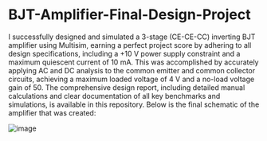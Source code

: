 # BJT-Amplifier-Final-Design-Project

I successfully designed and simulated a 3-stage (CE-CE-CC) inverting BJT amplifier using Multisim, earning a perfect project score by adhering to all design specifications, including a +10 V power supply constraint and a maximum quiescent current of 10 mA. This was accomplished by accurately applying AC and DC analysis to the common emitter and common collector circuits, achieving a maximum loaded voltage of 4 V and a no-load voltage gain of 50. The comprehensive design report, including detailed manual calculations and clear documentation of all key benchmarks and simulations, is available in this repository. Below is the final schematic of the amplifier that was created:

![image](https://github.com/user-attachments/assets/551a710f-e2e4-442b-98ec-79e50a9d03de)






